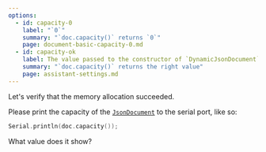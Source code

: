```yaml
---
options:
  - id: capacity-0
    label: "`0`"
    summary: "`doc.capacity()` returns `0`"
    page: document-basic-capacity-0.md
  - id: capacity-ok
    label: The value passed to the constructor of `DynamicJsonDocument`
    summary: "`doc.capacity()` returns the right value"
    page: assistant-settings.md
---
```


Let's verify that the memory allocation succeeded.

Please print the capacity of the [`JsonDocument`](/v6/api/jsondocument/) to the serial port, like so:

```c++
Serial.println(doc.capacity());
```

What value does it show?